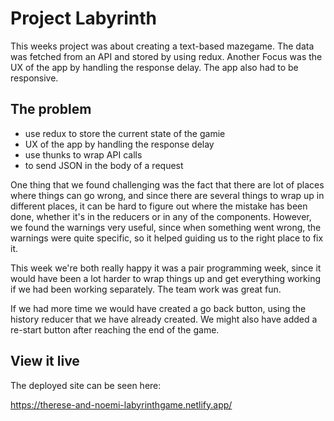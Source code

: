# Project Labyrinth

This weeks project was about creating a text-based mazegame. The data was fetched from an API and stored by using redux. Another Focus was the UX of the app by handling the response delay. The app also had to be responsive.

## The problem
- use redux to store the current state of the gamie
- UX of the app by handling the response delay
- use thunks to wrap API calls
- to send JSON in the body of a request

One thing that we found challenging was the fact that there are lot of places where things can go wrong, and since there are several things to wrap up in different places, it can be hard to figure out where the mistake has been done, whether it's in the reducers or in any of the components. However, we found the warnings very useful, since when something went wrong, the warnings were quite specific, so it helped guiding us to the right place to fix it. 

This week we're both really happy it was a pair programming week, since it would have been a lot harder to wrap things up and get everything working if we had been working separately. The team work was great fun. 

If we had more time we would have created a go back button, using the history reducer that we have already created. We might also have added a re-start button after reaching the end of the game. 

## View it live

The deployed site can be seen here:

https://therese-and-noemi-labyrinthgame.netlify.app/

